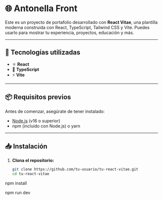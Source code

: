 # 🌐 Antonella Front

Este es un proyecto de portafolio desarrollado con **React Vitae**, una plantilla moderna construida con React, TypeScript, Tailwind CSS y Vite. Puedes usarlo para mostrar tu experiencia, proyectos, educación y más.

---

## 🚀 Tecnologías utilizadas

- ⚛️ **React**
- 🧠 **TypeScript**
- ⚡ **Vite**

---

## 📦 Requisitos previos

Antes de comenzar, asegúrate de tener instalado:

- [Node.js](https://nodejs.org/) (v16 o superior)
- npm (incluido con Node.js) o yarn

---

## 📥 Instalación

1. **Clona el repositorio:**

   ```bash
   git clone https://github.com/tu-usuario/tu-react-vitae.git
   cd tu-react-vitae
npm install

npm run dev
